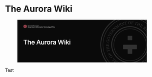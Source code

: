 # The Aurora Wiki

<figure><img src=".gitbook/assets/Wiki.png" alt=""><figcaption></figcaption></figure>

Test
